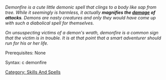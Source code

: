 *Demonfire is a cute little demonic spell that clings to a body like sap
from tree. While it seemingly is harmless, it actually **magnifies the
[damage](Damage.md "wikilink") of attacks**. Demons are nasty creatures
and only they would have come up with such a diabolical spell for
themselves.*

*On unsuspecting victims of a demon's wrath, demonfire is a common sign
that the victim is in trouble. It is at that point that a smart
adventurer should run for his or her life.*

Prerequisites: None

Syntax: c demonfire <victim>

[Category: Skills And Spells](Category:_Skills_And_Spells "wikilink")

